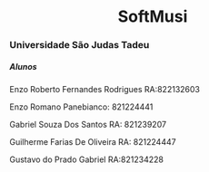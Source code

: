 <h1 align="center"> SoftMusi </h1>

<h3>Universidade São Judas Tadeu</h3>

<h5>Alunos</h5>

<p></p>
<p>Enzo Roberto Fernandes Rodrigues RA:822132603</p>
<p>Enzo Romano Panebianco: 821224441</p>
<p>Gabriel Souza Dos Santos RA: 821239207</p>
<p>Guilherme Farias De Oliveira RA: 821224447</p>
<p>Gustavo do Prado Gabriel RA:821234228</p>
